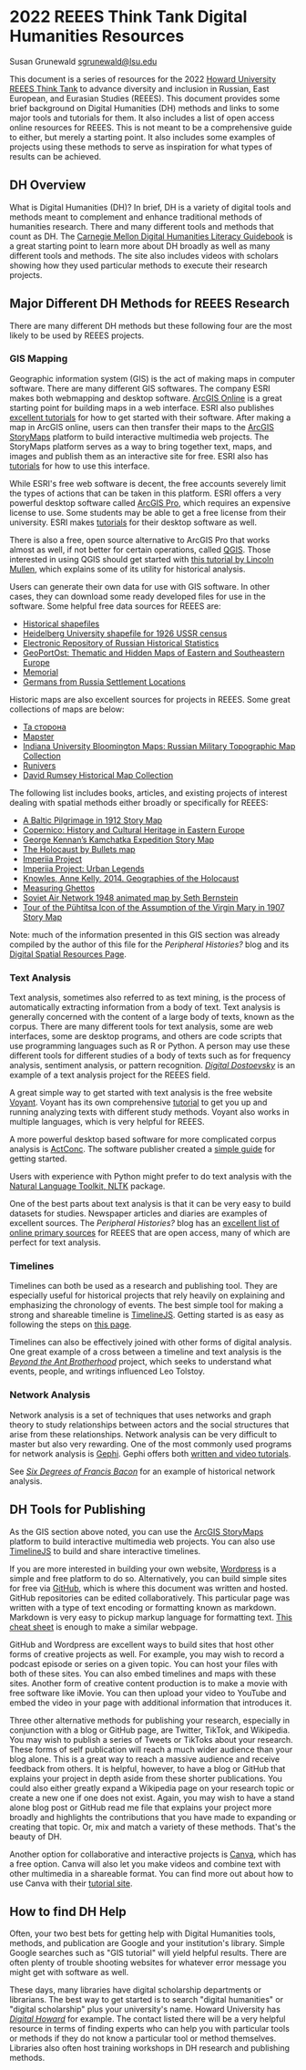 # 2022 REEES Think Tank Digital Humanities Resources

Susan Grunewald
sgrunewald@lsu.edu

This document is a series of resources for the 2022 [Howard University REEES Think Tank](https://www.reeesthinktank.com/) to advance diversity and inclusion in Russian, East European, and Eurasian Studies (REEES). This document provides some brief background on Digital Humanities (DH) methods and links to some major tools and tutorials for them. It also includes a list of open access online resources for REEES. This is not meant to be a comprehensive guide to either, but merely a starting point. It also includes some examples of projects using these methods to serve as inspiration for what types of results can be achieved.

## DH Overview

What is Digital Humanities (DH)? In brief, DH is a variety of digital tools and methods meant to complement and enhance traditional methods of humanities research. There and many different tools and methods that count as DH. The [Carnegie Mellon Digital Humanities Literacy Guidebook](https://cmu-lib.github.io/dhlg/) is a great starting point to learn more about DH broadly as well as many different tools and methods. The site also includes videos with scholars showing how they used particular methods to execute their research projects.

## Major Different DH Methods for REEES Research

There are many different DH methods but these following four are the most likely to be used by REEES projects.

### GIS Mapping

Geographic information system (GIS) is the act of making maps in computer software. There are many different GIS softwares. The company ESRI makes both webmapping and desktop software. [ArcGIS Online](https://www.arcgis.com/index.html) is a great starting point for building maps in a web interface. ESRI also publishes [excellent tutorials](https://learn.arcgis.com/en/projects/get-started-with-arcgis-online/) for how to get started with their software. After making a map in ArcGIS online, users can then transfer their maps to the [ArcGIS StoryMaps](https://storymaps.arcgis.com/) platform to build interactive multimedia web projects. The StoryMaps platform serves as a way to bring together text, maps, and images and publish them as an interactive site for free. ESRI also has [tutorials](https://storymaps.arcgis.com/stories/cea22a609a1d4cccb8d54c650b595bc4) for how to use this interface.

While ESRI's free web software is decent, the free accounts severely limit the types of actions that can be taken in this platform. ESRI offers a very powerful desktop software called [ArcGIS Pro](https://www.esri.com/en-us/arcgis/products/arcgis-pro/overview), which requires an expensive license to use. Some students may be able to get a free license from their university. ESRI makes [tutorials](https://www.esri.com/en-us/arcgis/products/arcgis-pro/overview) for their desktop software as well.

There is also a free, open source alternative to ArcGIS Pro that works almost as well, if not better for certain operations, called [QGIS](https://www.qgis.org/en/site/). Those interested in using QGIS should get started with [this tutorial by Lincoln Mullen](https://lincolnmullen.com/projects/spatial-workshop/qgis.html), which explains some of its utility for historical analysis.

Users can generate their own data for use with GIS software. In other cases, they can download some ready developed files for use in the software. Some helpful free data sources for REEES are: 

- [Historical shapefiles](https://icr.ethz.ch/data/cshapes/)
- [Heidelberg University shapefile for 1926 USSR census](https://heidata.uni-heidelberg.de/dataset.xhtml?persistentId=doi:10.11588/data/10064)
- [Electronic Repository of Russian Historical Statistics](https://datasets.iisg.amsterdam/dataverse/RISTAT)
- [GeoPortOst: Thematic and Hidden Maps of Eastern and Southeastern Europe](http://geoportost.ios-regensburg.de/en/)
- [Memorial](https://www.memo.ru/ru-ru/collections/)
- [Germans from Russia Settlement Locations](https://www.germansfromrussiasettlementlocations.org/p/maps.html) 

Historic maps are also excellent sources for projects in REEES. Some great collections of maps are below:
- [Та сторона](http://tastorona.su/)
- [Mapster](http://igrek.amzp.pl/)
- [Indiana University Bloomington Maps: Russian Military Topographic Map Collection](https://webapp1.dlib.indiana.edu/images/splash.htm?scope=images/VAC9619)
- [Runivers](https://runivers.ru/mp/)
- [David Rumsey Historical Map Collection](https://www.davidrumsey.com/)

The following list includes books, articles, and existing projects of interest dealing with spatial methods either broadly or specifically for REEES:

- [A Baltic Pilgrimage in 1912 Story Map](https://www.balticorthodoxy.com/pilgrimage)
- [Copernico: History and Cultural Heritage in Eastern Europe](https://www.copernico.eu/en/start)
- [George Kennan’s Kamchatka Expedition Story Map](https://storymaps.arcgis.com/stories/3c68c41d6c4840e9a0a3f71b40cde221)
- [The Holocaust by Bullets map](http://www.yahadinunum.orgwww.yahadmap.org/#map/)
- [Imperiia Project](https://imperiia.scalar.fas.harvard.edu/imperiia/index)
- [Imperiia Project: Urban Legends](https://imperiia.omeka.fas.harvard.edu/exhibits/show/urban-legends)
- [Knowles, Anne Kelly. 2014. Geographies of the Holocaust](https://www.google.com/books/edition/Geographies_of_the_Holocaust/wqFrAwAAQBAJ?hl=en&gbpv=0)
- [Measuring Ghettos](https://ghettos.digital/)
- [Soviet Air Network 1948 animated map by Seth Bernstein](https://vimeo.com/146043317)
- [Tour of the Pühtitsa Icon of the Assumption of the Virgin Mary in 1907 Story Map](https://www.balticorthodoxy.com/icon)

Note: much of the information presented in this GIS section was already compiled by the author of this file for the *Peripheral Histories?* blog and its [Digital Spatial Resources Page](https://www.peripheralhistories.co.uk/digital-spatial).

### Text Analysis

Text analysis, sometimes also referred to as text mining, is the process of automatically extracting information from a body of text. Text analysis is generally concerned with the content of a large body of texts, known as the corpus. There are many different tools for text analysis, some are web interfaces, some are desktop programs, and others are code scripts that use programming languages such as R or Python. A person may use these different tools for different studies of a body of texts such as for frequency analysis, sentiment analysis, or pattern recognition. [*Digital Dostoevsky*](https://digitaldostoevsky.com/) is an example of a text analysis project for the REEES field. 

A great simple way to get started with text analysis is the free website [Voyant](https://voyant-tools.org/). Voyant has its own comprehensive [tutorial](https://voyant-tools.org/docs/#!/guide/start) to get you up and running analyzing texts with different study methods. Voyant also works in multiple languages, which is very helpful for REEES.

A more powerful desktop based software for more complicated corpus analysis is [ActConc](https://www.laurenceanthony.net/software/antconc/). The software publisher created a [simple guide](https://www.laurenceanthony.net/software/antconc/resources/help_AntConc321_english.pdf) for getting started.

Users with experience with Python might prefer to do text analysis with the [Natural Language Toolkit, NLTK](https://realpython.com/nltk-nlp-python/) package.

One of the best parts about text analysis is that it can be very easy to build datasets for studies. Newspaper articles and diaries are examples of excellent sources. The *Peripheral Histories?* blog has an [excellent list of online primary sources](https://www.peripheralhistories.co.uk/online-primary-sources) for REEES that are open access, many of which are perfect for text analysis. 

### Timelines

Timelines can both be used as a research and publishing tool. They are especially useful for historical projects that rely heavily on explaining and emphasizing the chronology of events. The best simple tool for making a strong and shareable timeline is [TimelineJS](https://timeline.knightlab.com/). Getting started is as easy as following the steps on [this page](https://timeline.knightlab.com/#make).

Timelines can also be effectively joined with other forms of digital analysis. One great example of a cross between a timeline and text analysis is the [*Beyond the Ant Brotherhood*](https://www.colloquy.us:8443/Tolstoy/#home) project, which seeks to understand what events, people, and writings influenced Leo Tolstoy. 

### Network Analysis

Network analysis is a set of techniques that uses networks and graph theory to study relationships between actors and the social structures that arise from these relationships. Network analysis can be very difficult to master but also very rewarding. One of the most commonly used programs for network analysis is [Gephi](https://gephi.org/). Gephi offers both [written and video tutorials](https://gephi.org/users/).

See [*Six Degrees of Francis Bacon*](http://www.sixdegreesoffrancisbacon.com/) for an example of historical network analysis.

## DH Tools for Publishing

As the GIS section above noted, you can use the [ArcGIS StoryMaps](https://storymaps.arcgis.com/) platform to build interactive multimedia web projects. You can also use [TimelineJS](https://timeline.knightlab.com/) to build and share interactive timelines.

If you are more interested in building your own website, [Wordpress](https://wordpress.com/) is a simple and free platform to do so. Alternatively, you can build simple sites for free via [GitHub](https://github.com/), which is where this document was written and hosted. GitHub repositories can be edited collaboratively. This particular page was written with a type of text encoding or formatting known as markdown. Markdown is very easy to pickup markup language for formatting text. [This cheat sheet](https://www.markdownguide.org/cheat-sheet/) is enough to make a similar webpage.

GitHub and Wordpress are excellent ways to build sites that host other forms of creative projects as well. For example, you may wish to record a podcast episode or series on a given topic. You can host your files with both of these sites. You can also embed timelines and maps with these sites. Another form of creative content production is to make a movie with free software like iMovie. You can then upload your video to YouTube and embed the video in your page with additional information that introduces it.

Three other alternative methods for publishing your research, especially in conjunction with a blog or GitHub page, are Twitter, TikTok, and Wikipedia. You may wish to publish a series of Tweets or TikToks about your research. These forms of self publication will reach a much wider audience than your blog alone. This is a great way to reach a massive audience and receive feedback from others. It is helpful, however, to have a blog or GitHub that explains your project in depth aside from these shorter publications. You could also either greatly expand a Wikipedia page on your research topic or create a new one if one does not exist. Again, you may wish to have a stand alone blog post or GitHub read me file that explains your project more broadly and highlights the contributions that you have made to expanding or creating that topic. Or, mix and match a variety of these methods. That's the beauty of DH. 

Another option for collaborative and interactive projects is [Canva](https://www.canva.com/), which has a free option. Canva will also let you make videos and combine text with other multimedia in a shareable format. You can find more out about how to use Canva with their [tutorial site](https://www.canva.com/designschool/tutorials/).

## How to find DH Help

Often, your two best bets for getting help with Digital Humanities tools, methods, and publication are Google and your institution's library. Simple Google searches such as "GIS tutorial" will yield helpful results. There are often plenty of trouble shooting websites for whatever error message you might get with software as well.

These days, many libraries have digital scholarship departments or librarians. The best way to get started is to search "digital humanities" or "digital scholarship" plus your university's name. Howard University has [*Digital Howard*](https://dh.howard.edu/about.html) for example. The contact listed there will be a very helpful resource in terms of finding experts who can help you with particular tools or methods if they do not know a particular tool or method themselves. Libraries also often host training workshops in DH research and publishing methods. 
